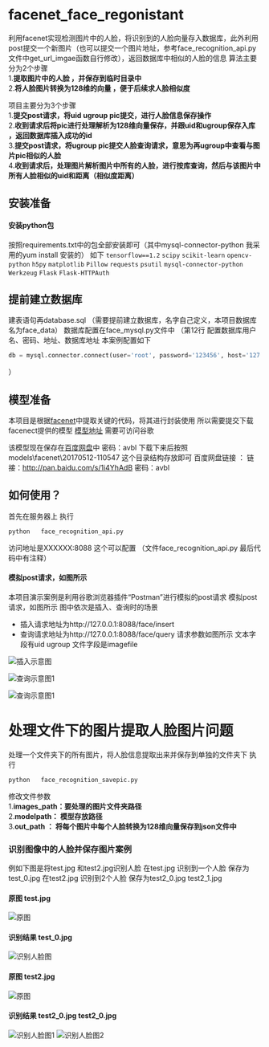 # facenet_face_regonistant
利用facenet实现检测图片中的人脸，将识别到的人脸向量存入数据库，此外利用post提交一个新图片（也可以提交一个图片地址，参考face_recognition_api.py文件中get_url_imgae函数自行修改），返回数据库中相似的人脸的信息
算法主要分为2个步骤<br/>
1.**提取图片中的人脸 ，并保存到临时目录中**<br/>
2.**将人脸图片转换为128维的向量 ，便于后续求人脸相似度**<br/>

项目主要分为3个步骤<br/>
1.**提交post请求，将uid ugroup pic提交，进行人脸信息保存操作**<br/>
2.**收到请求后将pic进行处理解析为128维向量保存，并跟uid和ugroup保存入库 ，返回数据库插入成功的id**<br/>
3.**提交post请求，将ugroup pic提交人脸查询请求，意思为再ugroup中查看与图片pic相似的人脸**<br/>
4.**收到请求后，处理图片解析图片中所有的人脸，进行按库查询，然后与该图片中所有人脸相似的uid和距离（相似度距离）**<br/>

## 安装准备
#### 安装python包 
按照requirements.txt中的包全部安装即可（其中mysql-connector-python 我采用的yum install 安装的）
如下
`tensorflow==1.2`
`scipy`
`scikit-learn`
`opencv-python`
`h5py`
`matplotlib`
`Pillow`
`requests`
`psutil`
`mysql-connector-python`
`Werkzeug`
`Flask`
`Flask-HTTPAuth`



## 提前建立数据库 
建表语句再database.sql 
（需要提前建立数据库，名字自己定义，本项目数据库名为face_data）
数据库配置在face_mysql.py文件中 
（第12行 配置数据库用户名、密码、地址、数据库地址 本案例配置如下
```python
db = mysql.connector.connect(user='root', password='123456', host='127.0.0.1', database='face_data')
```
）

## 模型准备
本项目是根据[facenet](https://github.com/davidsandberg/facenet)中提取关键的代码，将其进行封装使用
所以需要提交下载facenect提供的模型 [模型地址](https://drive.google.com/file/d/0B5MzpY9kBtDVZ2RpVDYwWmxoSUk/edit) 需要可访问谷歌

该模型现在保存在[百度网盘](http://pan.baidu.com/s/1i4YhAdB)中  密码：avbl
下载下来后按照models\facenet\20170512-110547  这个目录结构存放即可
百度网盘链接 ： 链接：http://pan.baidu.com/s/1i4YhAdB 密码：avbl

## 如何使用？
首先在服务器上 执行 
``` bash
python   face_recognition_api.py  
```

访问地址是XXXXXX:8088  这个可以配置 （文件face_recognition_api.py 最后代码中有注释）
#### 模拟post请求，如图所示
本项目演示案例是利用谷歌浏览器插件“Postman”进行模拟的post请求
模拟post请求，如图所示
图中依次是插入、查询时的场景
* 插入请求地址为http://127.0.0.1:8088/face/insert
* 查询请求地址为http://127.0.0.1:8088/face/query
请求参数如图所示 文本字段有uid ugroup  文件字段是imagefile

![插入示意图](https://gitee.com/PanChenGeWang/facenet_face_regonistant/raw/master/img/insert.png)

![查询示意图1](https://gitee.com/PanChenGeWang/facenet_face_regonistant/raw/master/img/query.png)

![查询示意图1](https://gitee.com/PanChenGeWang/facenet_face_regonistant/raw/master/img/query1.png)


# 处理文件下的图片提取人脸图片问题
处理一个文件夹下的所有图片，将人脸信息提取出来并保存到单独的文件夹下
执行
``` bash
python   face_recognition_savepic.py  
```
修改文件参数<br/>
1.**images_path：要处理的图片文件夹路径**<br/>
2.**modelpath： 模型存放路径**<br/>
3.**out_path ： 将每个图片中每个人脸转换为128维向量保存到json文件中**<br/>



###  识别图像中的人脸并保存图片案例
例如下图是将test.jpg  和test2.jpg识别人脸
在test.jpg 识别到一个人脸 保存为test_0.jpg
在test2.jpg 识别到2个人脸  保存为test2_0.jpg  test2_1.jpg

####  原图 test.jpg
![原图](https://gitee.com/PanChenGeWang/facenet_face_regonistant/raw/master/pic_tmp/test.jpg)
####  识别结果 test_0.jpg
![识别人脸图](https://gitee.com/PanChenGeWang/facenet_face_regonistant/raw/master/pic_tmp/test_0.jpg)

####  原图 test2.jpg
![原图](https://gitee.com/PanChenGeWang/facenet_face_regonistant/raw/master/pic_tmp/test2.jpg)
####  识别结果 test2_0.jpg   test2_0.jpg
![识别人脸图1](https://gitee.com/PanChenGeWang/facenet_face_regonistant/raw/master/pic_tmp/test2_0.jpg)
![识别人脸图2](https://gitee.com/PanChenGeWang/facenet_face_regonistant/raw/master/pic_tmp/test2_1.jpg)






